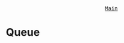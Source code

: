 <p align="right">
<kbd>
<a href="https://github.com/Sid-WC121/DSA" >Main</a><br>
</kbd>
<h1 align="center">Queue</h1>
<br>
